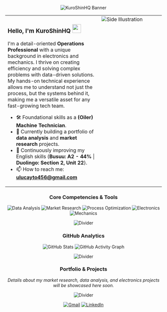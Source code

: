 <p align="center">
  <img src="https://i.imgur.com/uG9X3yU.png" alt="KuroShinHQ Banner" />
</p>

<table align="center">
<tr valign="top">
<td width="60%">

<div align="left">

### **Hello, I'm KuroShinHQ** <img src="https://media.giphy.com/media/hvRJCLFzcasrR4ia7z/giphy.gif" width="28">

I'm a detail-oriented **Operations Professional** with a unique background in electronics and mechanics. I thrive on creating efficiency and solving complex problems with data-driven solutions. My hands-on technical experience allows me to understand not just the process, but the systems behind it, making me a versatile asset for any fast-growing tech team.

- 🛠️ Foundational skills as a **(Oiler) Machine Technician**.
- 🔭 Currently building a portfolio of **data analysis** and **market research** projects.
- 🌱 Continuously improving my English skills (**Busuu: A2 - 44%** | **Duolingo: Section 2, Unit 22**).
- 📫 How to reach me: **ulucayto456@gmail.com**

</div>
</td>
<td width="40%">

<img src="https://i.imgur.com/7i2tGf1.png" alt="Side Illustration" />

</td>
</tr>
</table>

<div align="center">

### **Core Competencies & Tools**

<img src="https://img.shields.io/badge/Data_Analysis-5A67D8?style=for-the-badge&logo=googleanalytics&logoColor=white" alt="Data Analysis"/>
<img src="https://img.shields.io/badge/Market_Research-4A5568?style=for-the-badge&logo=buffer&logoColor=white" alt="Market Research"/>
<img src="https://img.shields.io/badge/Process_Optimization-38A169?style=for-the-badge&logo=trello&logoColor=white" alt="Process Optimization"/>
<img src="https://img.shields.io/badge/Electronics-319795?style=for-the-badge&logo=-iFixit&logoColor=white" alt="Electronics"/>
<img src="https://img.shields.io/badge/Mechanics-ED8936?style=for-the-badge&logo=Cog&logoColor=white" alt="Mechanics"/>

</div>

<p align="center">
  <img src="https://i.imgur.com/vSDW44X.png" alt="Divider" />
</p>

<div align="center">

### **GitHub Analytics**

<img src="https://github-readme-stats.vercel.app/api?username=KuroShinHQ&show_icons=true&theme=transparent&bg_color=00000000&title_color=5A67D8&text_color=FFFFFF&icon_color=38A169&hide_border=true&count_private=true" alt="GitHub Stats"/>
<img src="https://github-readme-activity-graph.vercel.app/graph?username=KuroShinHQ&theme=react-dark&bg_color=00000000&hide_border=true&color=FFFFFF&line=38A169&point=5A67D8" alt="GitHub Activity Graph"/>

</div>

<p align="center">
  <img src="https://i.imgur.com/vSDW44X.png" alt="Divider" />
</p>

<div align="center">

### **Portfolio & Projects**
*Details about my market research, data analysis, and electronics projects will be showcased here soon.*

</div>

<p align="center">
  <img src="https://i.imgur.com/vSDW44X.png" alt="Divider" />
</p>

<p align="center">
  <a href="mailto:ulucayto456@gmail.com"><img src="https://img.shields.io/badge/GMAIL-D14836?style=for-the-badge&logo=gmail&logoColor=white" alt="Gmail"/></a>
  <a href="[PROFIL-LINKINIZ-BURAYA-GELECEK]"><img src="https://img.shields.io/badge/LINKEDIN-0077B5?style=for-the-badge&logo=linkedin&logoColor=white" alt="LinkedIn"/></a>
</p>
